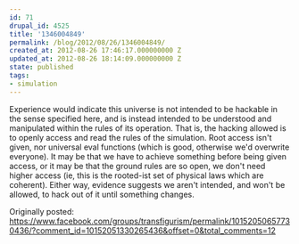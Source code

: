```yaml
---
id: 71
drupal_id: 4525
title: '1346004849'
permalink: /blog/2012/08/26/1346004849/
created_at: 2012-08-26 17:46:17.000000000 Z
updated_at: 2012-08-26 18:14:09.000000000 Z
state: published
tags:
- simulation
---
```

Experience would indicate this universe is not intended to be hackable in the sense specified here, and is instead intended to be understood and manipulated within the rules of its operation. That is, the hacking allowed is to openly access and read the rules of the simulation. Root access isn't given, nor universal eval functions (which is good, otherwise we'd overwrite everyone). It may be that we have to achieve something before being given access, or it may be that the ground rules are so open, we don't need higher access (ie, this is the rooted-ist set of physical laws which are coherent). Either way, evidence suggests we aren't intended, and won't be allowed, to hack out of it until something changes.

Originally posted:
https://www.facebook.com/groups/transfigurism/permalink/10152050657730436/?comment_id=10152051330265436&offset=0&total_comments=12
